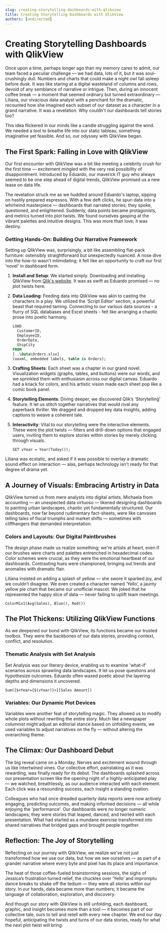 ```yaml
---
slug: creating-storytelling-dashboards-with-qlikview
title: Creating Storytelling Dashboards with QlikView
authors: [undirected]
---
```



# Creating Storytelling Dashboards with QlikView

Once upon a time, perhaps longer ago than my memory cares to admit, our team faced a peculiar challenge — we had data, lots of it, but it was soul-crushingly dull. Numbers and charts that could make a night owl fall asleep before dusk. It was like staring at a digital wasteland of columns and rows, devoid of any semblance of narrative or intrigue. Then, during an innocent coffee break — a moment that seemed ordinary but turned extraordinary — Liliana, our vivacious data analyst with a penchant for the dramatic, recounted how she imagined each subset of our dataset as a character in a grand narrative. It was a revelation. Why couldn't our dashboards tell stories too?

This idea flickered in our minds like a candle struggling against the wind. We needed a tool to breathe life into our static tableau, something imaginative yet feasible. And so, our odyssey with QlikView began.

## The First Spark: Falling in Love with QlikView

Our first encounter with QlikView was a bit like meeting a celebrity crush for the first time — excitement mingled with the very real possibility of disappointment. Introduced by Eduardo, our maverick IT guy who always seemed to be one step ahead of digital trends, QlikView promised us a new lease on data life.

The revelation struck me as we huddled around Eduardo's laptop, sipping on hastily prepared espressos. With a few deft clicks, he spun data into a whirlwind masterpiece — dashboards that narrated stories; they spoke, questioned, and enlightened. Suddenly, data points became protagonists, and metrics turned into plot twists. We found ourselves gasping at the vibrant palettes and intuitive designs. This was more than love; it was destiny.

### Getting Hands-On: Building Our Narrative Framework

Setting up QlikView was, surprisingly, a bit like assembling flat-pack furniture: ostensibly straightforward but unexpectedly nuanced. A nose dive into the how-to wasn't intimidating; it felt like an opportunity to craft our first 'novel' in dashboard form.

1. **Install and Setup**: We started simply. Downloading and installing QlikView from [Qlik's website](https://www.qlik.com). It was as swift as Eduardo promised — no plot twists here.

2. **Data Loading**: Feeding data into QlikView was akin to casting the characters in a play. We utilized the ‘Script Editor’ section, a powerful beast that required taming. Connecting to our various data sources - a flurry of SQL databases and Excel sheets - felt like arranging a chaotic prose into poetic harmony.

    ```sql
    LOAD 
      CustomerID, 
      EmployeeID, 
      OrderDate, 
      ShipCity 
    FROM 
    [..\Data\Orders.xlsx]
    (ooxml, embedded labels, table is Orders);
    ```

3. **Crafting Sheets**: Each sheet was a chapter in our grand novel. Visualization widgets (graphs, tables, and buttons) were our words, and we sprinkled them with enthusiasm across our digital canvas. Eduardo had a knack for colors, and his artistic vision made each sheet pop like a comic book panel.

4. **Storytelling Elements**: Diving deeper, we discovered Qlik’s ‘Storytelling’ feature. It let us stitch together narratives that would rival any paperback thriller. We dragged and dropped key data insights, adding captions to weave a coherent tale.

5. **Interactivity**: Vital to our storytelling were the interactive elements. These were the plot twists — filters and drill-down options that engaged users, inviting them to explore stories within stories by merely clicking through visuals.

    ````
    SET vYear = Year(Today());
    ````

Liliana was ecstatic, and asked if it was possible to overlay a dramatic sound effect on interaction — alas, perhaps technology isn't ready for that degree of drama yet.

## A Journey of Visuals: Embracing Artistry in Data

QlikView turned us from mere analysts into digital artists. Michaela from accounting — an unexpected data virtuoso — likened designing dashboards to painting urban landscapes, chaotic yet fundamentally structured. Our dashboards, now far beyond rudimentary fact-sheets, were like canvases telling tales of fiscal triumphs and market shifts — sometimes with cliffhangers that demanded interpretation.

### Colors and Layouts: Our Digital Paintbrushes 

The design phase made us realize something; we're artists at heart, even if our brushes were charts and palettes entrenched in hexadecimal codes. Color schemes were crucial, as they were the emotional heartbeat of our dashboards. Contrasting hues were championed, bringing out trends and anomalies with dramatic flair.

Liliana insisted on adding a splash of yellow — she swore it sparked joy, and we couldn’t disagree. We even created a character named ‘Yello’, a jaunty yellow pie chart that became our unofficial mascot. We joked that he represented the happy slice of data — never failing to uplift team meetings.

````
ColorMix1(Avg(Sales), Blue(), Red())
````

## The Plot Thickens: Utilizing QlikView Functions

As we deepened our bond with QlikView, its functions became our trusted toolbox. They were the backbones of our data stories, providing context, conflict, and resolution.

### Thematic Analysis with Set Analysis

Set Analysis was our literary device, enabling us to examine 'what-if' scenarios across sprawling data landscapes. It let us pose questions and hypothesize outcomes. Eduardo often waxed poetic about the layering depths and dimensions it uncovered. 

````
Sum({$<Year={$(vYear)}>}[Sales Amount])
````

### Variables: Our Dynamic Plot Devices

Variables were another feat of storytelling magic. They allowed us to modify whole plots without rewriting the entire story. Much like a newspaper columnist might adjust an editorial stance based on unfolding events, we used variables to adjust narratives on the fly — without altering the overarching theme.

## The Climax: Our Dashboard Debut

The big reveal came on a Monday. Nerves and excitement wound through us like intertwined vines. Our collective effort, painstaking as it was rewarding, was finally ready for its debut. The dashboards splashed across our presentation screen like the opening night of a highly-anticipated play — we watched, breathlessly, as our audience interacted with each element. Each click was a resounding success, each insight a standing ovation.

Colleagues who had once dreaded quarterly data reports were now actively engaging, predicting outcomes, and making informed decisions — all while enjoying the 'performance'. Our dashboards were no longer numeric landscapes; they were stories that leaped, danced, and twirled with each presentation. What had started as a mundane exercise transformed into shared narratives that bridged gaps and brought people together.

## Reflection: The Joy of Storytelling

Reflecting on our journey with QlikView, we realize we've not just transformed how we use our data, but how we see ourselves — as part of a grander narrative where every byte and pixel has its place and importance.

The heat of those coffee-fueled brainstorming sessions, the sighs of Jessica’s frustration turned relief, the chuckles over ‘Yello’ and impromptu dance breaks to shake off the tedium — they were all stories within our story. In our hands, data became more than numbers; it became the language of collaboration, exploration, and discovery.

And though our story with QlikView is still unfolding, each dashboard, graphic, and insight becomes more than a tool — it becomes part of our collective tale, ours to tell and retell with every new chapter. We end our day hopeful, anticipating the twists and turns of our data stories, ready for what the next plot twist will bring.
